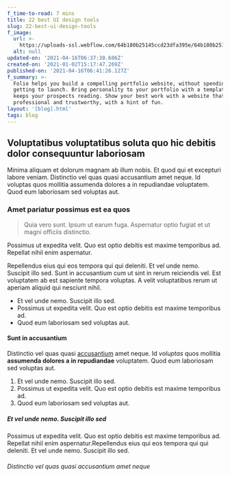 ```yaml
---
f_time-to-read: 7 mins
title: 22 best UI design tools
slug: 22-best-ui-design-tools
f_image:
  url: >-
    https://uploads-ssl.webflow.com/64b180b25145ccd23dfa395e/64b180b25145ccd23dfa39c7_image_processing20200129-19798-1k8ponz%2015-min.png
  alt: null
updated-on: '2021-04-16T06:37:30.686Z'
created-on: '2021-01-02T15:17:47.269Z'
published-on: '2021-04-16T06:41:26.127Z'
f_summary: >-
  Folio helps you build a compelling portfolio website, without spending ages
  getting to launch. Bring personality to your portfolio with a template that
  keeps your prospects reading. Show your best work with a website that’s
  professional and trustworthy, with a hint of fun.
layout: '[blog].html'
tags: blog
---
```


Voluptatibus voluptatibus soluta quo hic debitis dolor consequuntur laboriosam
------------------------------------------------------------------------------

Minima aliquam et dolorum magnam ab illum nobis. Et quod qui et excepturi labore veniam. Distinctio vel quas quasi accusantium amet neque. Id voluptas quos mollitia assumenda dolores a in repudiandae voluptatem. Quod eum laboriosam sed voluptas aut.

### Amet pariatur possimus est ea quos

> Quia vero sunt. Ipsum ut earum fuga. Aspernatur optio fugiat et ut magni officiis distinctio.

Possimus ut expedita velit. Quo est optio debitis est maxime temporibus ad. Repellat nihil enim aspernatur.

Repellendus eius qui eos tempora qui qui deleniti. Et vel unde nemo. Suscipit illo sed. Sunt in accusantium cum ut sint in rerum reiciendis vel. Est voluptatem ab est sapiente tempora voluptas. A velit voluptatibus rerum ut aperiam aliquid qui nesciunt nihil.

*   Et vel unde nemo. Suscipit illo sed.
*   Possimus ut expedita velit. Quo est optio debitis est maxime temporibus ad.
*   Quod eum laboriosam sed voluptas aut.

#### Sunt in accusantium

Distinctio vel quas quasi [accusantium](https://webflow.com/) amet neque. Id _voluptas_ quos mollitia **assumenda dolores a in repudiandae** voluptatem. Quod eum laboriosam sed voluptas aut.

1.  Et vel unde nemo. Suscipit illo sed.
2.  Possimus ut expedita velit. Quo est optio debitis est maxime temporibus ad.
3.  Quod eum laboriosam sed voluptas aut.

##### Et vel unde nemo. Suscipit illo sed

Possimus ut expedita velit. Quo est optio debitis est maxime temporibus ad. Repellat nihil enim aspernatur.Repellendus eius qui eos tempora qui qui deleniti. Et vel unde nemo. Suscipit illo sed.

###### Distinctio vel quas quasi accusantium amet neque

